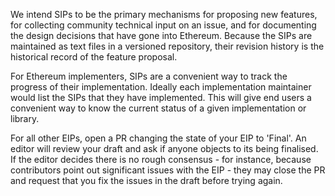 We intend SIPs to be the primary mechanisms for proposing new features, for collecting community technical input on an issue, and for documenting the design decisions that have gone into Ethereum. Because the SIPs are maintained as text files in a versioned repository, their revision history is the historical record of the feature proposal.

For Ethereum implementers, SIPs are a convenient way to track the progress of their implementation. Ideally each implementation maintainer would list the SIPs that they have implemented. This will give end users a convenient way to know the current status of a given implementation or library.

For all other EIPs, open a PR changing the state of your EIP to 'Final'. An editor will review your draft and ask if anyone objects to its being finalised. If the editor decides there is no rough consensus - for instance, because contributors point out significant issues with the EIP - they may close the PR and request that you fix the issues in the draft before trying again.